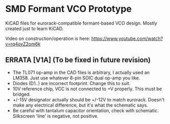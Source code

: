 # SMD Formant VCO Prototype
KiCAD files for eurorack-compatible formant-based VCO design. Mostly created just to learn KiCAD.

Video on construction/operation is here: https://www.youtube.com/watch?v=rq4ovZ2om6k

## ERRATA [V1A] (To be fixed in future revision)
- The TL071 op-amp in the CAD files is arbitrary, I actually used an LM358. Just use whatever 8-pin SOIC dual op-amp you like.
- Diodes (D1..) are incorrect footprint. Change this to suit.
- 10V reference chip, VCC is not connected to +V properly. This must be bridged.
- +/-15V designator actually should be +/-12V to match eurorack. Doesn't make any electrical difference, but it's what the schematic says.
- Be careful with tantalum capacitor orientation, check with schematic. Silkscreen 'line' is negative, not positive.
